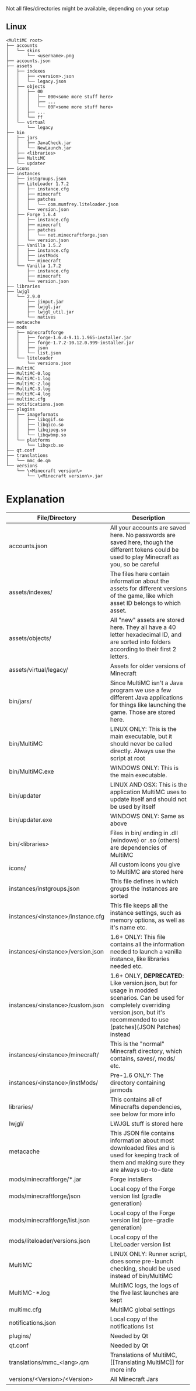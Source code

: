 Not all files/directories might be available, depending on your setup

## Linux

```
<MultiMC root>
├── accounts
│   └── skins
│       └── <username>.png
├── accounts.json
├── assets
│   ├── indexes
│   │   ├── <version>.json
│   │   └── legacy.json
│   ├── objects
│   │   ├── 00
│   │   │   ├── 000<some more stuff here>
│   │   │   ├── ...
│   │   │   └── 00F<some more stuff here>
│   │   ├── ...
│   │   └── ff
│   └── virtual
│       └── legacy
├── bin
│   ├── jars
│   │   ├── JavaCheck.jar
│   │   └── NewLaunch.jar
│   ├── <libraries>
│   ├── MultiMC
│   └── updater
├── icons
├── instances
│   ├── instgroups.json
│   ├── LiteLoader 1.7.2
│   │   ├── instance.cfg
│   │   ├── minecraft
│   │   ├── patches
│   │   │   └── com.mumfrey.liteloader.json
│   │   └── version.json
│   ├── Forge 1.6.4
│   │   ├── instance.cfg
│   │   ├── minecraft
│   │   ├── patches
│   │   │   └── net.minecraftforge.json
│   │   └── version.json
│   ├── Vanilla 1.5.2
│   │   ├── instance.cfg
│   │   ├── instMods
│   │   └── minecraft
│   └── Vanilla 1.7.2
│       ├── instance.cfg
│       ├── minecraft
│       └── version.json
├── libraries
├── lwjgl
│   └── 2.9.0
│       ├── jinput.jar
│       ├── lwjgl.jar
│       ├── lwjgl_util.jar
│       └── natives
├── metacache
├── mods
│   ├── minecraftforge
│   │   ├── forge-1.6.4-9.11.1.965-installer.jar
│   │   ├── forge-1.7.2-10.12.0.999-installer.jar
│   │   ├── json
│   │   └── list.json
│   └── liteloader
│       └── versions.json
├── MultiMC
├── MultiMC-0.log
├── MultiMC-1.log
├── MultiMC-2.log
├── MultiMC-3.log
├── MultiMC-4.log
├── multimc.cfg
├── notifications.json
├── plugins
│   ├── imageformats
│   │   ├── libqgif.so
│   │   ├── libqico.so
│   │   ├── libqjpeg.so
│   │   └── libqwbmp.so
│   └── platforms
│       └── libqxcb.so
├── qt.conf
├── translations
│   └── mmc_de.qm
└── versions
    └── \<Minecraft version\>
        └── \<Minecraft version\>.jar
```

# Explanation

| File/Directory | Description |
| --- | --- |
| accounts.json | All your accounts are saved here. No passwords are saved here, though the different tokens could be used to play Minecraft as you, so be careful |
| assets/indexes/ | The files here contain information about the assets for different versions of the game, like which asset ID belongs to which asset. |
| assets/objects/ | All "new" assets are stored here. They all have a 40 letter hexadecimal ID, and are sorted into folders according to their first 2 letters. |
| assets/virtual/legacy/ | Assets for older versions of Minecraft |
| bin/jars/ | Since MultiMC isn't a Java program we use a few different Java applications for things like launching the game. Those are stored here. |
| bin/MultiMC | LINUX ONLY: This is the main executable, but it should never be called directly. Always use the script at root |
| bin/MultiMC.exe | WINDOWS ONLY: This is the main executable. |
| bin/updater | LINUX AND OSX: This is the application MultiMC uses to update itself and should not be used by itself |
| bin/updater.exe | WINDOWS ONLY: Same as above |
| bin/\<libraries\> | Files in bin/ ending in .dll (windows) or .so (others) are dependencies of MultiMC |
| icons/ | All custom icons you give to MultiMC are stored here |
| instances/instgroups.json | This file defines in which groups the instances are sorted |
| instances/\<instance\>/instance.cfg | This file keeps all the instance settings, such as memory options, as well as it's name etc. |
| instances/\<instance\>/version.json | 1.6+ ONLY: This file contains all the information needed to launch a vanilla instance, like libraries needed etc. |
| instances/\<instance\>/custom.json | 1.6+ ONLY, **DEPRECATED**: Like version.json, but for usage in modded scenarios. Can be used for completely overriding version.json, but it's recommended to use [patches](JSON Patches) instead |
| instances/\<instance\>/minecraft/ | This is the "normal" Minecraft directory, which contains, saves/, mods/ etc. |
| instances/\<instance\>/instMods/ | Pre-1.6 ONLY: The directory containing jarmods |
| libraries/ | This contains all of Minecrafts dependencies, see below for more info |
| lwjgl/ | LWJGL stuff is stored here |
| metacache | This JSON file contains information about most downloaded files and is used for keeping track of them and making sure they are always up-to-date |
| mods/minecraftforge/*.jar | Forge installers |
| mods/minecraftforge/json | Local copy of the Forge version list (gradle generation) |
| mods/minecraftforge/list.json | Local copy of the Forge version list (pre-gradle generation) |
| mods/liteloader/versions.json | Local copy of the LiteLoader version list |
| MultiMC | LINUX ONLY: Runner script, does some pre-launch checking, should be used instead of bin/MultiMC |
| MultiMC-*.log | MultiMC logs, the logs of the five last launches are kept |
| multimc.cfg | MultiMC global settings |
| notifications.json | Local copy of the notifications list |
| plugins/ | Needed by Qt |
| qt.conf | Needed by Qt |
| translations/mmc_\<lang\>.qm | Translations of MultiMC, [[Translating MultiMC]] for more info |
| versions/\<Version\>/\<Version\> | All Minecraft Jars |